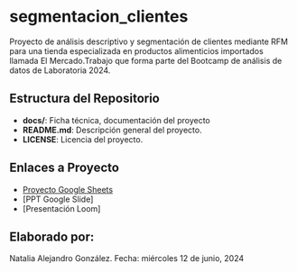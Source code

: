 # segmentacion_clientes
Proyecto de análisis descriptivo y segmentación de clientes mediante RFM para una tienda especializada en productos alimenticios importados llamada El Mercado.Trabajo que forma parte del Bootcamp de análisis de datos de Laboratoria 2024.

## Estructura del Repositorio

- **docs/**: Ficha técnica, documentación del proyecto
- **README.md**: Descripción general del proyecto.
- **LICENSE**: Licencia del proyecto.

## Enlaces a Proyecto

- [Proyecto Google Sheets](https://lc.cx/xxja2Z)
- [PPT Google Slide]
- [Presentación Loom]

## Elaborado por: 
Natalia Alejandro González.
Fecha: miércoles 12 de junio, 2024 
